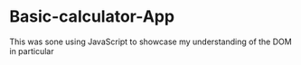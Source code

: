 # Basic-calculator-App
This was sone using JavaScript to showcase my understanding of the DOM in particular
